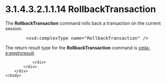 <html dir="LTR" xmlns:mshelp="http://msdn.microsoft.com/mshelp" xmlns:ddue="http://ddue.schemas.microsoft.com/authoring/2003/5" xmlns:xlink="http://www.w3.org/1999/xlink" xmlns:tool="http://www.microsoft.com/tooltip">
    <head>
        <meta http-equiv="Content-Type" content="text/html; CHARSET=utf-8"></meta>
        <meta name="save" content="history"></meta>
        <title>3.1.4.3.2.1.1.14 RollbackTransaction</title>
        <xml>
            <mshelp:toctitle title="3.1.4.3.2.1.1.14 RollbackTransaction"></mshelp:toctitle>
            <mshelp:rltitle title="[MS-SSAS]: RollbackTransaction"></mshelp:rltitle>
            <mshelp:keyword index="A" term="28592ff3-7659-4a40-9b76-01a987dd40e8"></mshelp:keyword>
            <mshelp:attr name="DCSext.ContentType" value="open specification"></mshelp:attr>
            <mshelp:attr name="AssetID" value="28592ff3-7659-4a40-9b76-01a987dd40e8"></mshelp:attr>
            <mshelp:attr name="TopicType" value="kbRef"></mshelp:attr>
            <mshelp:attr name="DCSext.Title" value="[MS-SSAS]: RollbackTransaction" />
        </xml>
    </head>
    <body>
        <div id="header">
            <h1 class="heading">3.1.4.3.2.1.1.14 RollbackTransaction</h1>
        </div>
        <div id="mainSection">
            <div id="mainBody">
                <div id="allHistory" class="saveHistory"></div>
                <div id="sectionSection0" class="section" name="collapseableSection">
                    

<p>The <b>RollbackTransaction</b> command rolls back a
transaction on the current session.</p>

<dl>
<dd>
<div><pre>   &lt;xsd:complexType name=&quot;RollbackTransaction&quot; /&gt;
</pre></div>
</dd></dl>

<p>The return result type for the <b>RollbackTransaction</b>
command is <a href="e2751688-2c1a-479c-85b4-54bb909183aa.htm">xmla-e:emptyresult</a>.</p>


                </div>
            </div>
        </div>
    </body>
</html>